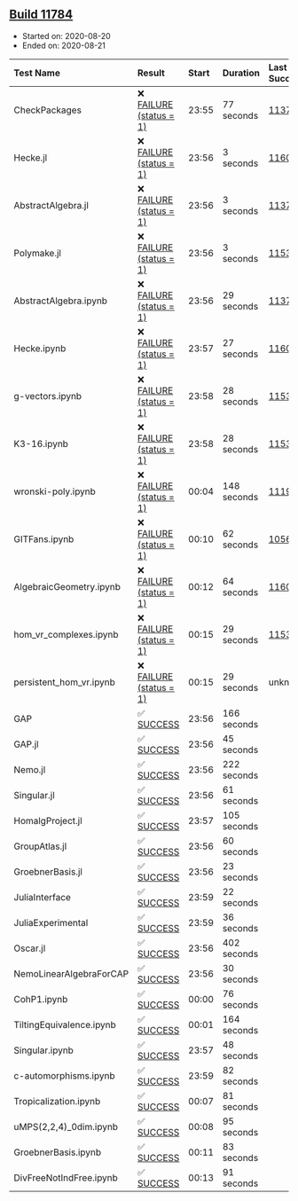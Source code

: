 ## [Build 11784](https://oscarci.mathematik.uni-kl.de/job/oscar/11784/)

* Started on: 2020-08-20
* Ended on: 2020-08-21

| Test Name    | Result | Start | Duration | Last Success | First Failure |
|:-------------|:-------|:------|:---------|:-------------|:--------------|
| CheckPackages | ❌ [FAILURE (status = 1)](https://oscarci.mathematik.uni-kl.de/job/oscar/11784/artifact/logs/build-11784/CheckPackages.log) | 23:55 | 77 seconds | [11376](https://oscarci.mathematik.uni-kl.de/job/oscar/11376/) | [11377](https://oscarci.mathematik.uni-kl.de/job/oscar/11377/) |
| Hecke.jl | ❌ [FAILURE (status = 1)](https://oscarci.mathematik.uni-kl.de/job/oscar/11784/artifact/logs/build-11784/Hecke.jl.log) | 23:56 | 3 seconds | [11602](https://oscarci.mathematik.uni-kl.de/job/oscar/11602/) | [11603](https://oscarci.mathematik.uni-kl.de/job/oscar/11603/) |
| AbstractAlgebra.jl | ❌ [FAILURE (status = 1)](https://oscarci.mathematik.uni-kl.de/job/oscar/11784/artifact/logs/build-11784/AbstractAlgebra.jl.log) | 23:56 | 3 seconds | [11376](https://oscarci.mathematik.uni-kl.de/job/oscar/11376/) | [11377](https://oscarci.mathematik.uni-kl.de/job/oscar/11377/) |
| Polymake.jl | ❌ [FAILURE (status = 1)](https://oscarci.mathematik.uni-kl.de/job/oscar/11784/artifact/logs/build-11784/Polymake.jl.log) | 23:56 | 3 seconds | [11532](https://oscarci.mathematik.uni-kl.de/job/oscar/11532/) | [11533](https://oscarci.mathematik.uni-kl.de/job/oscar/11533/) |
| AbstractAlgebra.ipynb | ❌ [FAILURE (status = 1)](https://oscarci.mathematik.uni-kl.de/job/oscar/11784/artifact/logs/build-11784/AbstractAlgebra.ipynb.log) | 23:56 | 29 seconds | [11376](https://oscarci.mathematik.uni-kl.de/job/oscar/11376/) | [11377](https://oscarci.mathematik.uni-kl.de/job/oscar/11377/) |
| Hecke.ipynb | ❌ [FAILURE (status = 1)](https://oscarci.mathematik.uni-kl.de/job/oscar/11784/artifact/logs/build-11784/Hecke.ipynb.log) | 23:57 | 27 seconds | [11602](https://oscarci.mathematik.uni-kl.de/job/oscar/11602/) | [11603](https://oscarci.mathematik.uni-kl.de/job/oscar/11603/) |
| g-vectors.ipynb | ❌ [FAILURE (status = 1)](https://oscarci.mathematik.uni-kl.de/job/oscar/11784/artifact/logs/build-11784/g-vectors.ipynb.log) | 23:58 | 28 seconds | [11532](https://oscarci.mathematik.uni-kl.de/job/oscar/11532/) | [11533](https://oscarci.mathematik.uni-kl.de/job/oscar/11533/) |
| K3-16.ipynb | ❌ [FAILURE (status = 1)](https://oscarci.mathematik.uni-kl.de/job/oscar/11784/artifact/logs/build-11784/K3-16.ipynb.log) | 23:58 | 28 seconds | [11532](https://oscarci.mathematik.uni-kl.de/job/oscar/11532/) | [11533](https://oscarci.mathematik.uni-kl.de/job/oscar/11533/) |
| wronski-poly.ipynb | ❌ [FAILURE (status = 1)](https://oscarci.mathematik.uni-kl.de/job/oscar/11784/artifact/logs/build-11784/wronski-poly.ipynb.log) | 00:04 | 148 seconds | [11192](https://oscarci.mathematik.uni-kl.de/job/oscar/11192/) | [11193](https://oscarci.mathematik.uni-kl.de/job/oscar/11193/) |
| GITFans.ipynb | ❌ [FAILURE (status = 1)](https://oscarci.mathematik.uni-kl.de/job/oscar/11784/artifact/logs/build-11784/GITFans.ipynb.log) | 00:10 | 62 seconds | [10566](https://oscarci.mathematik.uni-kl.de/job/oscar/10566/) | [10567](https://oscarci.mathematik.uni-kl.de/job/oscar/10567/) |
| AlgebraicGeometry.ipynb | ❌ [FAILURE (status = 1)](https://oscarci.mathematik.uni-kl.de/job/oscar/11784/artifact/logs/build-11784/AlgebraicGeometry.ipynb.log) | 00:12 | 64 seconds | [11602](https://oscarci.mathematik.uni-kl.de/job/oscar/11602/) | [11603](https://oscarci.mathematik.uni-kl.de/job/oscar/11603/) |
| hom_vr_complexes.ipynb | ❌ [FAILURE (status = 1)](https://oscarci.mathematik.uni-kl.de/job/oscar/11784/artifact/logs/build-11784/hom_vr_complexes.ipynb.log) | 00:15 | 29 seconds | [11532](https://oscarci.mathematik.uni-kl.de/job/oscar/11532/) | [11533](https://oscarci.mathematik.uni-kl.de/job/oscar/11533/) |
| persistent_hom_vr.ipynb | ❌ [FAILURE (status = 1)](https://oscarci.mathematik.uni-kl.de/job/oscar/11784/artifact/logs/build-11784/persistent_hom_vr.ipynb.log) | 00:15 | 29 seconds | unknown | unknown |
| GAP | ✅ [SUCCESS](https://oscarci.mathematik.uni-kl.de/job/oscar/11784/artifact/logs/build-11784/GAP.log) | 23:56 | 166 seconds |  |  |
| GAP.jl | ✅ [SUCCESS](https://oscarci.mathematik.uni-kl.de/job/oscar/11784/artifact/logs/build-11784/GAP.jl.log) | 23:56 | 45 seconds |  |  |
| Nemo.jl | ✅ [SUCCESS](https://oscarci.mathematik.uni-kl.de/job/oscar/11784/artifact/logs/build-11784/Nemo.jl.log) | 23:56 | 222 seconds |  |  |
| Singular.jl | ✅ [SUCCESS](https://oscarci.mathematik.uni-kl.de/job/oscar/11784/artifact/logs/build-11784/Singular.jl.log) | 23:56 | 61 seconds |  |  |
| HomalgProject.jl | ✅ [SUCCESS](https://oscarci.mathematik.uni-kl.de/job/oscar/11784/artifact/logs/build-11784/HomalgProject.jl.log) | 23:57 | 105 seconds |  |  |
| GroupAtlas.jl | ✅ [SUCCESS](https://oscarci.mathematik.uni-kl.de/job/oscar/11784/artifact/logs/build-11784/GroupAtlas.jl.log) | 23:56 | 60 seconds |  |  |
| GroebnerBasis.jl | ✅ [SUCCESS](https://oscarci.mathematik.uni-kl.de/job/oscar/11784/artifact/logs/build-11784/GroebnerBasis.jl.log) | 23:56 | 23 seconds |  |  |
| JuliaInterface | ✅ [SUCCESS](https://oscarci.mathematik.uni-kl.de/job/oscar/11784/artifact/logs/build-11784/JuliaInterface.log) | 23:59 | 22 seconds |  |  |
| JuliaExperimental | ✅ [SUCCESS](https://oscarci.mathematik.uni-kl.de/job/oscar/11784/artifact/logs/build-11784/JuliaExperimental.log) | 23:59 | 36 seconds |  |  |
| Oscar.jl | ✅ [SUCCESS](https://oscarci.mathematik.uni-kl.de/job/oscar/11784/artifact/logs/build-11784/Oscar.jl.log) | 23:56 | 402 seconds |  |  |
| NemoLinearAlgebraForCAP | ✅ [SUCCESS](https://oscarci.mathematik.uni-kl.de/job/oscar/11784/artifact/logs/build-11784/NemoLinearAlgebraForCAP.log) | 23:56 | 30 seconds |  |  |
| CohP1.ipynb | ✅ [SUCCESS](https://oscarci.mathematik.uni-kl.de/job/oscar/11784/artifact/logs/build-11784/CohP1.ipynb.log) | 00:00 | 76 seconds |  |  |
| TiltingEquivalence.ipynb | ✅ [SUCCESS](https://oscarci.mathematik.uni-kl.de/job/oscar/11784/artifact/logs/build-11784/TiltingEquivalence.ipynb.log) | 00:01 | 164 seconds |  |  |
| Singular.ipynb | ✅ [SUCCESS](https://oscarci.mathematik.uni-kl.de/job/oscar/11784/artifact/logs/build-11784/Singular.ipynb.log) | 23:57 | 48 seconds |  |  |
| c-automorphisms.ipynb | ✅ [SUCCESS](https://oscarci.mathematik.uni-kl.de/job/oscar/11784/artifact/logs/build-11784/c-automorphisms.ipynb.log) | 23:59 | 82 seconds |  |  |
| Tropicalization.ipynb | ✅ [SUCCESS](https://oscarci.mathematik.uni-kl.de/job/oscar/11784/artifact/logs/build-11784/Tropicalization.ipynb.log) | 00:07 | 81 seconds |  |  |
| uMPS(2,2,4)_0dim.ipynb | ✅ [SUCCESS](https://oscarci.mathematik.uni-kl.de/job/oscar/11784/artifact/logs/build-11784/uMPS-2-2-4-_0dim.ipynb.log) | 00:08 | 95 seconds |  |  |
| GroebnerBasis.ipynb | ✅ [SUCCESS](https://oscarci.mathematik.uni-kl.de/job/oscar/11784/artifact/logs/build-11784/GroebnerBasis.ipynb.log) | 00:11 | 83 seconds |  |  |
| DivFreeNotIndFree.ipynb | ✅ [SUCCESS](https://oscarci.mathematik.uni-kl.de/job/oscar/11784/artifact/logs/build-11784/DivFreeNotIndFree.ipynb.log) | 00:13 | 91 seconds |  |  |
